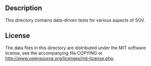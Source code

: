 Description
------------

This directory contains data-driven tests for various aspects of SOV.

License
--------

The data files in this directory are distributed under the MIT software
license, see the accompanying file COPYING or
http://www.opensource.org/licenses/mit-license.php.

